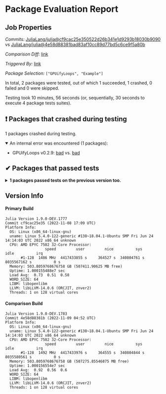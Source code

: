 # Package Evaluation Report

## Job Properties

*Commits:* [JuliaLang/julia@cf9cac25e350522d26b341e1d9293b18030b9090](https://github.com/JuliaLang/julia/commit/cf9cac25e350522d26b341e1d9293b18030b9090) vs [JuliaLang/julia@4e58d88381bad83af10cc89d77bd5c6ce9f5a80b](https://github.com/JuliaLang/julia/commit/4e58d88381bad83af10cc89d77bd5c6ce9f5a80b)

*Comparison Diff:* [link](https://github.com/JuliaLang/julia/compare/4e58d88381bad83af10cc89d77bd5c6ce9f5a80b..cf9cac25e350522d26b341e1d9293b18030b9090)

*Triggered By:* [link](https://github.com/JuliaLang/julia/commit/cf9cac25e350522d26b341e1d9293b18030b9090#commitcomment-89371380)

*Package Selection:* `["GPUifyLoops", "Example"]`

In total, 2 packages were tested, out of which 1 succeeded, 1 crashed, 0 failed and 0 were skipped.

Testing took 10 minutes, 56 seconds (or, sequentially, 30 seconds to execute 4 package tests suites).


## ❗ Packages that crashed during testing

1 packages crashed during testing.

<details open><summary>An internal error was encountered (1 packages):</summary>
<p>


- GPUifyLoops v0.2.9: [bad](https://s3.amazonaws.com/julialang-reports/nanosoldier/pkgeval/by_hash/cf9cac2_vs_4e58d88/GPUifyLoops.primary.log) vs. [bad](https://s3.amazonaws.com/julialang-reports/nanosoldier/pkgeval/by_hash/cf9cac2_vs_4e58d88/GPUifyLoops.against.log)

</p>
</details>


## ✔ Packages that passed tests

<details><summary><strong>1 packages passed tests on the previous version too.</strong></summary>
<p>

- [Example v0.5.3](https://s3.amazonaws.com/julialang-reports/nanosoldier/pkgeval/by_hash/cf9cac2_vs_4e58d88/Example.primary.log)

</p>
</details>


## Version Info

#### Primary Build

```
Julia Version 1.9.0-DEV.1777
Commit cf9cac25e35 (2022-11-08 17:09 UTC)
Platform Info:
  OS: Linux (x86_64-linux-gnu)
  uname: Linux 5.4.0-122-generic #138~18.04.1-Ubuntu SMP Fri Jun 24 14:14:03 UTC 2022 x86_64 unknown
  CPU: AMD EPYC 7502 32-Core Processor: 
                  speed         user         nice          sys         idle          irq
       #1-128  1486 MHz  4417433855 s     364527 s  340804761 s  8035567162 s          0 s
  Memory: 503.8059768676758 GB (507411.90625 MB free)
  Uptime: 1.000155488e7 sec
  Load Avg:  0.73  0.51  0.58
  WORD_SIZE: 64
  LIBM: libopenlibm
  LLVM: libLLVM-14.0.6 (ORCJIT, znver2)
  Threads: 1 on 128 virtual cores

```

#### Comparison Build

```
Julia Version 1.9.0-DEV.1783
Commit 4e58d88381b (2022-11-09 04:52 UTC)
Platform Info:
  OS: Linux (x86_64-linux-gnu)
  uname: Linux 5.4.0-122-generic #138~18.04.1-Ubuntu SMP Fri Jun 24 14:14:03 UTC 2022 x86_64 unknown
  CPU: AMD EPYC 7502 32-Core Processor: 
                  speed         user         nice          sys         idle          irq
       #1-128  1492 MHz  4417433976 s     364555 s  340804844 s  8035580561 s          0 s
  Memory: 503.8059768676758 GB (507275.85546875 MB free)
  Uptime: 1.000156554e7 sec
  Load Avg:  0.92  0.56  0.6
  WORD_SIZE: 64
  LIBM: libopenlibm
  LLVM: libLLVM-14.0.6 (ORCJIT, znver2)
  Threads: 1 on 128 virtual cores

```
<!-- Generated on 2022-11-09T08:55:34.605 -->
